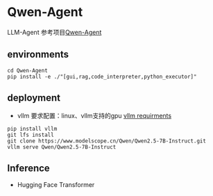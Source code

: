 # Qwen-Agent
LLM-Agent
参考项目[Qwen-Agent](https://github.com/QwenLM/Qwen-Agent.git)
## environments
```
cd Qwen-Agent
pip install -e ./"[gui,rag,code_interpreter,python_executor]"
```
## deployment
* vllm
要求配置：linux、vllm支持的gpu
[vllm requirments](https://docs.vllm.ai/en/latest/getting_started/cpu-installation.html#cpu-backend-requirements)
```
pip install vllm
git lfs install
git clone https://www.modelscope.cn/Qwen/Qwen2.5-7B-Instruct.git
vllm serve Qwen/Qwen2.5-7B-Instruct
```
## Inference
* Hugging Face Transformer
